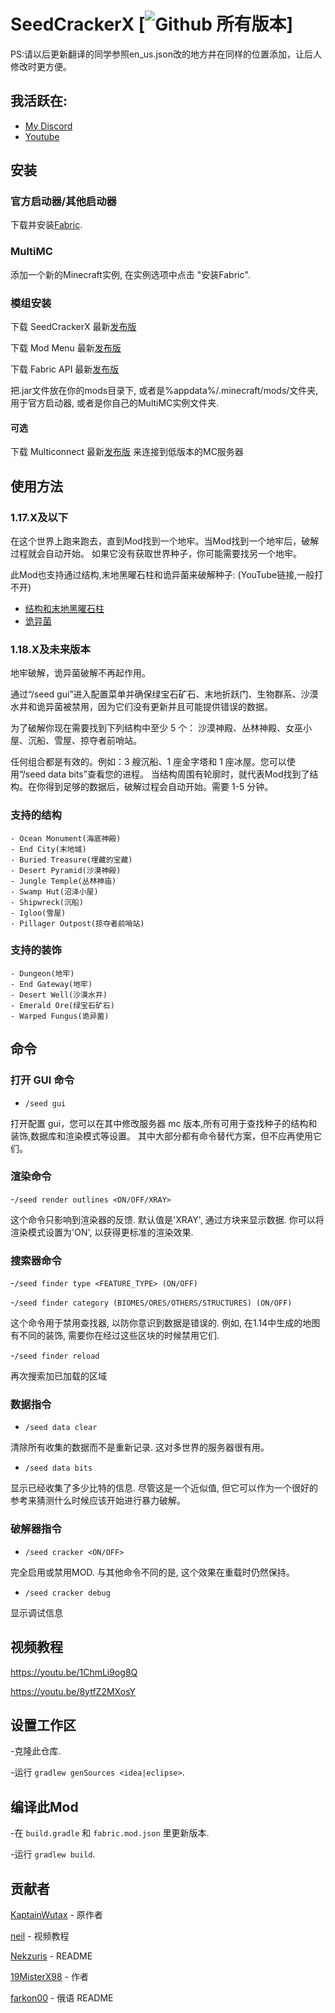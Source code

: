 # SeedCrackerX [![Github 所有版本](https://img.shields.io/github/downloads/19MisterX98/SeedCrackerX/total.svg)]
PS:请以后更新翻译的同学参照en_us.json改的地方并在同样的位置添加，让后人修改时更方便。
## 我活跃在:

- [My Discord](https://discord.gg/JRmHzqQYfp)
- [Youtube](https://www.youtube.com/channel/UCby9ZxEjJCqmccQGF3GSYlA)

## 安装

 ### 官方启动器/其他启动器

  下载并安装[Fabric](https://fabricmc.net/use/).

 ### MultiMC
 
  添加一个新的Minecraft实例, 在实例选项中点击 "安装Fabric".

 ### 模组安装
 
  下载 SeedCrackerX 最新[发布版](https://github.com/19MisterX98/SeedCrackerX/releases)
  
  下载 Mod Menu 最新[发布版](https://www.curseforge.com/minecraft/mc-mods/modmenu/files)
  
  下载 Fabric API 最新[发布版](https://www.curseforge.com/minecraft/mc-mods/fabric-api/files)
  
  
  把.jar文件放在你的mods目录下, 或者是%appdata%/.minecraft/mods/文件夹, 用于官方启动器, 或者是你自己的MultiMC实例文件夹.
  
 #### 可选
  
  下载 Multiconnect 最新[发布版](https://github.com/Earthcomputer/multiconnect/releases) 来连接到低版本的MC服务器
  
## 使用方法
### 1.17.X及以下

在这个世界上跑来跑去，直到Mod找到一个地牢。当Mod找到一个地牢后，破解过程就会自动开始。
如果它没有获取世界种子，你可能需要找另一个地牢。

此Mod也支持通过结构,末地黑曜石柱和诡异菌来破解种子:
(YouTube链接,一般打不开)
- [结构和末地黑曜石柱](https://youtu.be/aUuPSZVPH8E?t=462)
- [诡异菌](https://www.youtu.be/HKjwgofhKs4)
### 1.18.X及未来版本

地牢破解，诡异菌破解不再起作用。

通过“/seed gui”进入配置菜单并确保绿宝石矿石、末地折跃门、生物群系、沙漠水井和诡异菌被禁用，因为它们没有更新并且可能提供错误的数据。

为了破解你现在需要找到下列结构中至少 5 个：
沙漠神殿、丛林神殿、女巫小屋、沉船、雪屋、掠夺者前哨站。

任何组合都是有效的。例如：3 艘沉船、1 座金字塔和 1 座冰屋。您可以使用“/seed data bits”查看您的进程。
当结构周围有轮廓时，就代表Mod找到了结构。在你得到足够的数据后，破解过程会自动开始。需要 1-5 分钟。
  
  ### 支持的结构
    - Ocean Monument(海底神殿)
    - End City(末地城)
    - Buried Treasure(埋藏的宝藏)
    - Desert Pyramid(沙漠神殿)
    - Jungle Temple(丛林神庙)
    - Swamp Hut(沼泽小屋)
    - Shipwreck(沉船)
    - Igloo(雪屋)
    - Pillager Outpost(掠夺者前哨站)
  ### 支持的装饰
    - Dungeon(地牢)
    - End Gateway(地牢)
    - Desert Well(沙漠水井)
    - Emerald Ore(绿宝石矿石)
    - Warped Fungus(诡异菌)

## 命令
  ### 打开 GUI 命令
  - `/seed gui`

  打开配置 gui，您可以在其中修改服务器 mc 版本,所有可用于查找种子的结构和装饰,数据库和渲染模式等设置。
  其中大部分都有命令替代方案，但不应再使用它们。
  ### 渲染命令
  -`/seed render outlines <ON/OFF/XRAY>`
    
  这个命令只影响到渲染器的反馈. 默认值是'XRAY', 通过方块来显示数据. 你可以将渲染模式设置为'ON', 以获得更标准的渲染效果.
  
  ### 搜索器命令
  -`/seed finder type <FEATURE_TYPE> (ON/OFF)`
  
  -`/seed finder category (BIOMES/ORES/OTHERS/STRUCTURES) (ON/OFF)`
  
  这个命令用于禁用查找器, 以防你意识到数据是错误的. 例如, 在1.14中生成的地图有不同的装饰, 需要你在经过这些区块的时候禁用它们.
  
  -`/seed finder reload`
  
  再次搜索加已加载的区域

  ### 数据指令
  - `/seed data clear`
  
  清除所有收集的数据而不是重新记录. 这对多世界的服务器很有用。
  
  - `/seed data bits`
  
  显示已经收集了多少比特的信息. 尽管这是一个近似值, 但它可以作为一个很好的参考来猜测什么时候应该开始进行暴力破解。
  
  ### 破解器指令
  - `/seed cracker <ON/OFF>`
 
  完全启用或禁用MOD. 与其他命令不同的是, 这个效果在重载时仍然保持。
  
  - `/seed cracker debug`

  显示调试信息
  
## 视频教程

https://youtu.be/1ChmLi9og8Q

https://youtu.be/8ytfZ2MXosY

## 设置工作区

-克隆此仓库.

-运行 `gradlew genSources <idea|eclipse>`.

## 编译此Mod

-在 `build.gradle` 和 `fabric.mod.json` 里更新版本.

-运行 `gradlew build`.
 
## 贡献者

[KaptainWutax](https://github.com/KaptainWutax) - 原作者

[neil](https://www.youtube.com/watch?v=aUuPSZVPH8E) - 视频教程

[Nekzuris](https://github.com/Nekzuris) - README

[19MisterX98](https://www.youtube.com/channel/UCby9ZxEjJCqmccQGF3GSYlA) - 作者

[farkon00](https://github.com/farkon00) - 俄语 README
